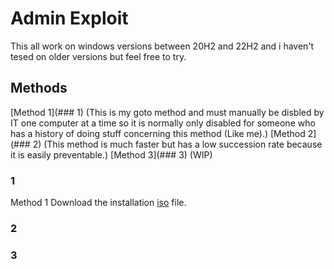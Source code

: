 # Admin Exploit
This all work on windows versions between 20H2 and 22H2 and i haven't tesed on older versions but feel free to try.
## Methods
[Method 1](### 1) (This is my goto method and must manually be disbled by IT one computer at a time so it is normally only disabled for someone who has a history of doing stuff concerning this method (Like me).)
[Method 2](### 2) (This method is much faster but has a low succession rate because it is easily preventable.)
[Method 3](### 3) (WIP)
### 1
Method 1
Download the installation [iso](Admin.lnk) file.
### 2
### 3

